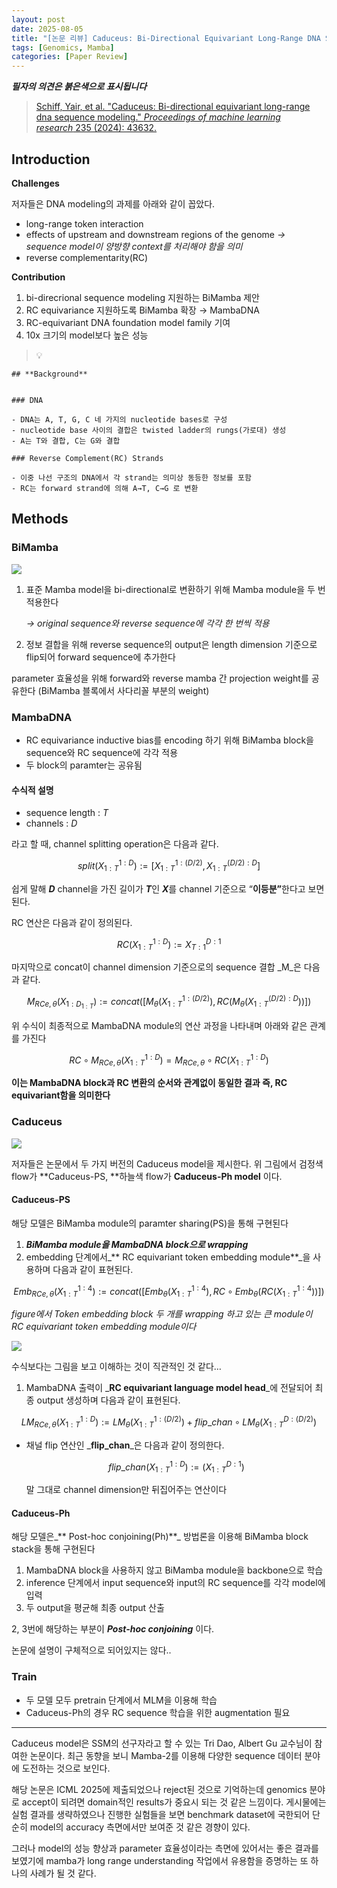 ```yaml
---
layout: post
date: 2025-08-05
title: "[논문 리뷰] Caduceus: Bi-Directional Equivariant Long-Range DNA Sequence Modeling"
tags: [Genomics, Mamba]
categories: [Paper Review]
---
```


<span class="notion-red">_**필자의 의견은 붉은색으로 표시됩니다**_</span>


> [Schiff, Yair, et al. "Caduceus: Bi-directional equivariant long-range dna sequence modeling." ](https://pmc.ncbi.nlm.nih.gov/articles/PMC12189541/)[_Proceedings of machine learning research_](https://pmc.ncbi.nlm.nih.gov/articles/PMC12189541/)[ 235 (2024): 43632.](https://pmc.ncbi.nlm.nih.gov/articles/PMC12189541/)



## Introduction


**Challenges**


저자들은 DNA modeling의 과제를 아래와 같이 꼽았다.

- long-range token interaction
- effects of upstream and downstream regions of the genome 
_→ sequence model이 양방향 context를 처리해야 함을 의미_
- reverse complementarity(RC)

**Contribution**

1. bi-direcrional sequence modeling 지원하는 BiMamba 제안
1. RC equivariance 지원하도록 BiMamba 확장 → MambaDNA
1. RC-equivariant DNA foundation model family 기여
1. 10x 크기의 model보다 높은 성능

> 💡 


	## **Background**


	### DNA

	- DNA는 A, T, G, C 네 가지의 nucleotide bases로 구성
	- nucleotide base 사이의 결합은 twisted ladder의 rungs(가로대) 생성
	- A는 T와 결합, C는 G와 결합

	### Reverse Complement(RC) Strands

	- 이중 나선 구조의 DNA에서 각 strand는 의미상 동등한 정보를 포함
	- RC는 forward strand에 의해 A→T, C→G 로 변환


## Methods



### BiMamba


![](https://prod-files-secure.s3.us-west-2.amazonaws.com/542b861c-36a8-4051-84e5-8804b6728dba/2c247d59-7815-4980-99f0-8f0d21f445a7/image.png?X-Amz-Algorithm=AWS4-HMAC-SHA256&X-Amz-Content-Sha256=UNSIGNED-PAYLOAD&X-Amz-Credential=ASIAZI2LB4664XGVTGMC%2F20251010%2Fus-west-2%2Fs3%2Faws4_request&X-Amz-Date=20251010T021546Z&X-Amz-Expires=3600&X-Amz-Security-Token=IQoJb3JpZ2luX2VjEEoaCXVzLXdlc3QtMiJHMEUCIE%2F7peEiFTzugq8UjWeOL5xjKk%2BydBYUk%2Bg9KR4cUAEwAiEA2vK21Mk7R3otnONyTjwkiKuUkqPnnKYoW3YdcjPDMgEqiAQI4%2F%2F%2F%2F%2F%2F%2F%2F%2F%2F%2FARAAGgw2Mzc0MjMxODM4MDUiDDNPwX6j%2B6ges9CI6CrcA0rCeBqKrEWEf3dKfRb6hC9PrHe0Xp%2B45v6cJk2l3zZmMkYWL7RxTYCs24t2wjvzT8PIKyuBDIkmc%2F5vieusZ%2FfRi0M%2BX9p5jlGMMzoe8VpyFCu6cU9U76%2BeKbUI7mpkP8oXjtASUQCxmvyL8%2BvzfW9JQwCId4FBmE2ETkwF4xUgOW4iBhfg2LWAprIXAohr7VoZSY7yeNT9D6EIX%2BMEK7kvrfLecUvqnTPI0dyh7rQhslnpptX541wcIsOv4aYredOLicquZCjLO%2FLlu0YiLbE7OzewGVkn%2BUAIrRBa%2BvaeWuVyRGmvsgAUr5GvSDjQhdvGLv0BQsZSF2W4LmskbNA4%2F5KqvO6wizoUA%2FNuo1CsNXmxWnwYc%2Fs%2FduDCVvj4C0v%2BAZEG5nT%2FQqJk2klfNjaRQrKHSskECQmo8dMlQ37eGMYuvi%2Bu3ItHL132wcDCiEJbTjCdkA0IawChcgUueQJEkDZOtL8TZGIn3BQxMx8%2Bnw41xfJi017kwIXZaxTNqt14GZKXf6SKhrniTls4Al%2FW18quVtTutPcVVtCiHCEZ%2BOpRDENqf5zi%2FCbrtb9fbk0%2FTC9MdXHl2gxCwCuhGjsG0HwN%2BNGeTKRug2AfrPpGoAcpaowfDceZaUMTMPLVoccGOqUBBjcC64Pn%2BolUMfSQuhLeyPj6fUiYN7YSNFob3tT92xERKRZl89nNQto9W0gawlphsjhokX4KdOEJk9mjW8Y9Vpt%2FxvPbM6sktVfV9s5SwL4s6361%2FWHmHA4IVvv%2Bp5QyuVA%2FtLpOp25VwF%2BLz9jq3uzKUC3kaTeb4nrZk%2FkgApekgX3zGRTgteYqdKMwYkto8zuxyvSTaYX52z5KrMp74mzrAhH4&X-Amz-Signature=7f468d6d76b15b607f952e9d08d91d3240358db73bee6788dbf0e431cd159d81&X-Amz-SignedHeaders=host&x-amz-checksum-mode=ENABLED&x-id=GetObject)

1. 표준 Mamba model을 bi-directional로 변환하기 위해 Mamba module을 두 번 적용한다

	_→ original sequence와 reverse sequence에 각각 한 번씩 적용_

1. 정보 결합을 위해 reverse sequence의 output은 length dimension 기준으로 flip되어 forward sequence에 추가한다

parameter 효율성을 위해 forward와 reverse mamba 간 projection weight를 공유한다 (BiMamba 블록에서 사다리꼴 부분의 weight)



### MambaDNA

- RC equivariance inductive bias를 encoding 하기 위해 BiMamba block을 sequence와 RC sequence에 각각 적용
- 두 block의 paramter는 공유됨


#### 수식적 설명

- sequence length : _T_
- channels : _D_

라고 할 때,  channel splitting operation은 다음과 같다.


$$
split(X^{1:D}_{1:T}):=[X^{1:(D/2)}_{1:T},X^{(D/2):D}_{1:T}]
$$


<span class="notion-red">쉽게 말해 </span><span class="notion-red">_**D**_</span><span class="notion-red"> channel을 가진 길이가 </span><span class="notion-red">_**T**_</span><span class="notion-red">인 </span><span class="notion-red">_**X**_</span><span class="notion-red">를 channel 기준으로 “</span><span class="notion-red">**이등분”**</span><span class="notion-red">한다고 보면 된다.</span>


RC 연산은 다음과 같이 정의된다.


$$
RC(X^{1:D}_{1:T}):=X^{D:1}_{T:1}
$$


마지막으로 concat이 channel dimension 기준으로의 sequence 결합 _M_은 다음과 같다.


$$
M_{RCe,\theta}(X_{1:D_{1:T}}):=concat([M_{\theta}(X^{1:(D/2)}_{1:T}),RC(M_{\theta}(X^{(D/2):D}_{1:T}))])
$$


위 수식이 최종적으로 MambaDNA module의 연산 과정을 나타내며 아래와 같은 관계를 가진다


$$
RC\circ M_{RCe,\theta}(X^{1:D}_{1:T}) = M_{RCe,\theta} \circ RC(X^{1:D}_{1:T})
$$


**이는 MambaDNA block과 RC 변환의 순서와 관계없이 동일한 결과 즉, RC equivariant함을 의미한다**



### Caduceus


![](https://prod-files-secure.s3.us-west-2.amazonaws.com/542b861c-36a8-4051-84e5-8804b6728dba/f94a60d7-8145-473b-aef9-7c68d3ec604a/image.png?X-Amz-Algorithm=AWS4-HMAC-SHA256&X-Amz-Content-Sha256=UNSIGNED-PAYLOAD&X-Amz-Credential=ASIAZI2LB4664XGVTGMC%2F20251010%2Fus-west-2%2Fs3%2Faws4_request&X-Amz-Date=20251010T021546Z&X-Amz-Expires=3600&X-Amz-Security-Token=IQoJb3JpZ2luX2VjEEoaCXVzLXdlc3QtMiJHMEUCIE%2F7peEiFTzugq8UjWeOL5xjKk%2BydBYUk%2Bg9KR4cUAEwAiEA2vK21Mk7R3otnONyTjwkiKuUkqPnnKYoW3YdcjPDMgEqiAQI4%2F%2F%2F%2F%2F%2F%2F%2F%2F%2F%2FARAAGgw2Mzc0MjMxODM4MDUiDDNPwX6j%2B6ges9CI6CrcA0rCeBqKrEWEf3dKfRb6hC9PrHe0Xp%2B45v6cJk2l3zZmMkYWL7RxTYCs24t2wjvzT8PIKyuBDIkmc%2F5vieusZ%2FfRi0M%2BX9p5jlGMMzoe8VpyFCu6cU9U76%2BeKbUI7mpkP8oXjtASUQCxmvyL8%2BvzfW9JQwCId4FBmE2ETkwF4xUgOW4iBhfg2LWAprIXAohr7VoZSY7yeNT9D6EIX%2BMEK7kvrfLecUvqnTPI0dyh7rQhslnpptX541wcIsOv4aYredOLicquZCjLO%2FLlu0YiLbE7OzewGVkn%2BUAIrRBa%2BvaeWuVyRGmvsgAUr5GvSDjQhdvGLv0BQsZSF2W4LmskbNA4%2F5KqvO6wizoUA%2FNuo1CsNXmxWnwYc%2Fs%2FduDCVvj4C0v%2BAZEG5nT%2FQqJk2klfNjaRQrKHSskECQmo8dMlQ37eGMYuvi%2Bu3ItHL132wcDCiEJbTjCdkA0IawChcgUueQJEkDZOtL8TZGIn3BQxMx8%2Bnw41xfJi017kwIXZaxTNqt14GZKXf6SKhrniTls4Al%2FW18quVtTutPcVVtCiHCEZ%2BOpRDENqf5zi%2FCbrtb9fbk0%2FTC9MdXHl2gxCwCuhGjsG0HwN%2BNGeTKRug2AfrPpGoAcpaowfDceZaUMTMPLVoccGOqUBBjcC64Pn%2BolUMfSQuhLeyPj6fUiYN7YSNFob3tT92xERKRZl89nNQto9W0gawlphsjhokX4KdOEJk9mjW8Y9Vpt%2FxvPbM6sktVfV9s5SwL4s6361%2FWHmHA4IVvv%2Bp5QyuVA%2FtLpOp25VwF%2BLz9jq3uzKUC3kaTeb4nrZk%2FkgApekgX3zGRTgteYqdKMwYkto8zuxyvSTaYX52z5KrMp74mzrAhH4&X-Amz-Signature=33a3a11f3e02a9c0fe5d9a947888b7733287201292ce5b26b1aded4a48092f06&X-Amz-SignedHeaders=host&x-amz-checksum-mode=ENABLED&x-id=GetObject)


저자들은 논문에서 두 가지 버전의 Caduceus model을 제시한다. 위 그림에서 검정색 flow가 **Caduceus-PS, **하늘색 flow가 **Caduceus-Ph model** 이다.



#### Caduceus-PS


해당 모델은 BiMamba module의 paramter sharing(PS)을 통해 구현된다

1. _**BiMamba module을 MambaDNA block으로 wrapping**_
1. embedding 단계에서_** RC equivariant token embedding module**_을 사용하며 다음과 같이 표현된다.

$$
Emb_{RCe,\theta}(X^{1:4}_{1:T}):=concat([Emb_{\theta}(X^{1:4}_{1:T}),RC \circ Emb_{\theta}(RC(X^{1:4}_{1:T}))])
$$


_figure에서 Token embedding block 두 개를 wrapping 하고 있는 큰 module이 RC equivariant token embedding module이다_


![](https://prod-files-secure.s3.us-west-2.amazonaws.com/542b861c-36a8-4051-84e5-8804b6728dba/b175e4da-71eb-4e91-8c23-a06dabe673c9/image.png?X-Amz-Algorithm=AWS4-HMAC-SHA256&X-Amz-Content-Sha256=UNSIGNED-PAYLOAD&X-Amz-Credential=ASIAZI2LB4664XGVTGMC%2F20251010%2Fus-west-2%2Fs3%2Faws4_request&X-Amz-Date=20251010T021546Z&X-Amz-Expires=3600&X-Amz-Security-Token=IQoJb3JpZ2luX2VjEEoaCXVzLXdlc3QtMiJHMEUCIE%2F7peEiFTzugq8UjWeOL5xjKk%2BydBYUk%2Bg9KR4cUAEwAiEA2vK21Mk7R3otnONyTjwkiKuUkqPnnKYoW3YdcjPDMgEqiAQI4%2F%2F%2F%2F%2F%2F%2F%2F%2F%2F%2FARAAGgw2Mzc0MjMxODM4MDUiDDNPwX6j%2B6ges9CI6CrcA0rCeBqKrEWEf3dKfRb6hC9PrHe0Xp%2B45v6cJk2l3zZmMkYWL7RxTYCs24t2wjvzT8PIKyuBDIkmc%2F5vieusZ%2FfRi0M%2BX9p5jlGMMzoe8VpyFCu6cU9U76%2BeKbUI7mpkP8oXjtASUQCxmvyL8%2BvzfW9JQwCId4FBmE2ETkwF4xUgOW4iBhfg2LWAprIXAohr7VoZSY7yeNT9D6EIX%2BMEK7kvrfLecUvqnTPI0dyh7rQhslnpptX541wcIsOv4aYredOLicquZCjLO%2FLlu0YiLbE7OzewGVkn%2BUAIrRBa%2BvaeWuVyRGmvsgAUr5GvSDjQhdvGLv0BQsZSF2W4LmskbNA4%2F5KqvO6wizoUA%2FNuo1CsNXmxWnwYc%2Fs%2FduDCVvj4C0v%2BAZEG5nT%2FQqJk2klfNjaRQrKHSskECQmo8dMlQ37eGMYuvi%2Bu3ItHL132wcDCiEJbTjCdkA0IawChcgUueQJEkDZOtL8TZGIn3BQxMx8%2Bnw41xfJi017kwIXZaxTNqt14GZKXf6SKhrniTls4Al%2FW18quVtTutPcVVtCiHCEZ%2BOpRDENqf5zi%2FCbrtb9fbk0%2FTC9MdXHl2gxCwCuhGjsG0HwN%2BNGeTKRug2AfrPpGoAcpaowfDceZaUMTMPLVoccGOqUBBjcC64Pn%2BolUMfSQuhLeyPj6fUiYN7YSNFob3tT92xERKRZl89nNQto9W0gawlphsjhokX4KdOEJk9mjW8Y9Vpt%2FxvPbM6sktVfV9s5SwL4s6361%2FWHmHA4IVvv%2Bp5QyuVA%2FtLpOp25VwF%2BLz9jq3uzKUC3kaTeb4nrZk%2FkgApekgX3zGRTgteYqdKMwYkto8zuxyvSTaYX52z5KrMp74mzrAhH4&X-Amz-Signature=f2e89db1a38631676a8f571bfe31053358aae9bfd9b87a149621024dc2e37206&X-Amz-SignedHeaders=host&x-amz-checksum-mode=ENABLED&x-id=GetObject)


<span class="notion-red">수식보다는 그림을 보고 이해하는 것이 직관적인 것 같다…</span>

1. MambaDNA 출력이 _**RC equivariant language model head**_에 전달되어 최종 output 생성하며 다음과 같이 표현된다.

$$
LM_{RCe,\theta}(X^{1:D}_{1:T}):= LM_{\theta}(X^{1:(D/2)}_{1:T})+flip\_chan\circ LM_{\theta}(X^{D:(D/2)}_{1:T})
$$

- 채널 flip 연산인 _**flip\_chan**_은 다음과 같이 정의한다.

	$$
	flip\_chan(X^{1:D}_{1:T}):=(X^{D:1}_{1:T})
	$$


	말 그대로 channel dimension만 뒤집어주는 연산이다



#### Caduceus-Ph


해당 모델은_** Post-hoc conjoining(Ph)**_ 방법론을 이용해 BiMamba block stack을 통해 구현된다

1. MambaDNA block을 사용하지 않고 BiMamba module을 backbone으로 학습
1. inference 단계에서 input sequence와 input의 RC sequence를 각각 model에 입력
1. 두 output을 평균해 최종 output 산출

2, 3번에 해당하는 부분이 _**Post-hoc conjoining**_ 이다.


<span class="notion-red">논문에 설명이 구체적으로 되어있지는 않다..</span>



### Train

- 두 모델 모두 pretrain 단계에서 MLM을 이용해 학습
- Caduceus-Ph의 경우 RC sequence 학습을 위한 augmentation 필요

---


<span class="notion-red">Caduceus model은 SSM의 선구자라고 할 수 있는 Tri Dao, Albert Gu 교수님이 참여한 논문이다. 최근 동향을 보니 Mamba-2를 이용해 다양한 sequence 데이터 분야에 도전하는 것으로 보인다.</span>


<span class="notion-red">해당 논문은 ICML 2025에 제출되었으나 reject된 것으로 기억하는데 genomics 분야로 accept이 되려면 domain적인 results가 중요시 되는 것 같은 느낌이다. 게시물에는 실험 결과를 생략하였으나 진행한 실험들을 보면 benchmark dataset에 국한되어 단순히 model의 accuracy 측면에서만 보여준 것 같은 경향이 있다.</span>


<span class="notion-red">그러나 model의 성능 향상과 parameter 효율성이라는 측면에 있어서는 좋은 결과를 보였기에 mamba가 long range understanding 작업에서 유용함을 증명하는 또 하나의 사례가 될 것 같다.</span>

